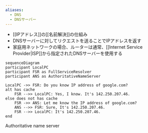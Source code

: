 ```yaml
---
aliases:
  - DNS
  - DNSサーバー
---
```

- [[IPアドレス]]の[[名前解決]]の仕組み
- DNSサーバーに対してリクエストを送ることでIPアドレスを返す
- 家庭用ネットワークの場合、ルーターは通常、[[Internet Service Provider|ISP]]から指定されたDNSサーバーを使用する

```mermaid
sequenceDiagram
participant LocalPC
participant FSR as FullServiceResolver
participant ANS as AuthoritativeNameServer

LocalPC ->> FSR: Do you know IP address of google.com?
alt has cache
	FSR -->> LocalPC: Yes, I know. It's 142.250.207.46.
else does not has cache
	FSR ->> ANS: Let me know the IP address of google.com?
	ANS -->> FSR: Sure, It's 142.250.207.46.
	FSR -->> LocalPC: It's 142.250.207.46.
end
```
Authoritative name server